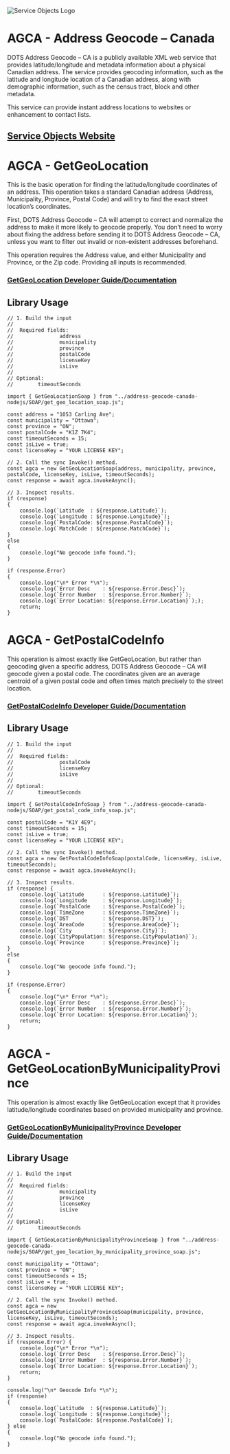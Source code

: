 ﻿![Service Objects Logo](https://www.serviceobjects.com/wp-content/uploads/2021/05/SO-Logo-with-TM.gif "Service Objects Logo")

# AGCA - Address Geocode – Canada 

DOTS Address Geocode – CA is a publicly available XML web service that provides latitude/longitude and metadata information about a physical Canadian address. The service provides geocoding information, such as the latitude and longitude location of a Canadian address, along with demographic information, such as the census tract, block and other metadata.

This service can provide instant address locations to websites or enhancement to contact lists.

## [Service Objects Website](https://serviceobjects.com)

# AGCA - GetGeoLocation

This is the basic operation for finding the latitude/longitude coordinates of an address. This operation takes a standard Canadian address (Address, Municipality, Province, Postal Code) and will try to find the exact street location’s coordinates. 

First, DOTS Address Geocode – CA will attempt to correct and normalize the address to make it more likely to geocode properly. You don’t need to worry about fixing the address before sending it to DOTS Address Geocode – CA, unless you want to filter out invalid or non-existent addresses beforehand.

This operation requires the Address value, and either Municipality and Province, or the Zip code. Providing all inputs is recommended.

### [GetGeoLocation Developer Guide/Documentation](https://www.serviceobjects.com/docs/dots-address-geocode-canada/agca-operations/agca-getgeolocation-recommended/)

## Library Usage

```
// 1. Build the input
//
//  Required fields:
//               address
//               municipality 
//               province
//               postalCode
//               licenseKey
//               isLive
// 
// Optional:
//        timeoutSeconds

import { GetGeoLocationSoap } from "../address-geocode-canada-nodejs/SOAP/get_geo_location_soap.js";

const address = "1053 Carling Ave";
const municipality = "Ottawa";
const province = "ON";
const postalCode = "K1Z 7K4";
const timeoutSeconds = 15;
const isLive = true;
const licenseKey = "YOUR LICENSE KEY";

// 2. Call the sync Invoke() method.
const agca = new GetGeoLocationSoap(address, municipality, province, postalCode, licenseKey, isLive, timeoutSeconds);
const response = await agca.invokeAsync();

// 3. Inspect results.
if (response)
{
    console.log(`Latitude  : ${response.Latitude}`);
    console.log(`Longitude : ${response.Longitude}`);
    console.log(`PostalCode: ${response.PostalCode}`);
    console.log(`MatchCode : ${response.MatchCode}`);
} 
else
{
    console.log("No geocode info found.");
}

if (response.Error) 
{
    console.log("\n* Error *\n");
    console.log(`Error Desc    : ${response.Error.Desc}`);
    console.log(`Error Number  : ${response.Error.Number}`);
    console.log(`Error Location: ${response.Error.Location}`););
    return;
}
```

# AGCA - GetPostalCodeInfo 

This operation is almost exactly like GetGeoLocation, but rather than geocoding given a specific address, DOTS Address Geocode – CA will geocode given a postal code. The coordinates given are an average centroid of a given postal code and often times match precisely to the street location.

### [GetPostalCodeInfo  Developer Guide/Documentation](https://www.serviceobjects.com/docs/dots-address-geocode-canada/agca-operations/agca-getpostalcodeinfo/)

## Library Usage

```
// 1. Build the input
//
//  Required fields:
//               postalCode
//               licenseKey
//               isLive
// 
// Optional:
//        timeoutSeconds

import { GetPostalCodeInfoSoap } from "../address-geocode-canada-nodejs/SOAP/get_postal_code_info_soap.js";

const postalCode = "K1Y 4E9";
const timeoutSeconds = 15;
const isLive = true;
const licenseKey = "YOUR LICENSE KEY";

// 2. Call the sync Invoke() method.
const agca = new GetPostalCodeInfoSoap(postalCode, licenseKey, isLive, timeoutSeconds);
const response = await agca.invokeAsync();

// 3. Inspect results.
if (response) {
    console.log(`Latitude      : ${response.Latitude}`);
    console.log(`Longitude     : ${response.Longitude}`);
    console.log(`PostalCode    : ${response.PostalCode}`);
    console.log(`TimeZone      : ${response.TimeZone}`);
    console.log(`DST           : ${response.DST}`);
    console.log(`AreaCode      : ${response.AreaCode}`);
    console.log(`City          : ${response.City}`);
    console.log(`CityPopulation: ${response.CityPopulation}`);
    console.log(`Province      : ${response.Province}`);
} 
else 
{
    console.log("No geocode info found.");
}

if (response.Error)
{
    console.log("\n* Error *\n");
    console.log(`Error Desc    : ${response.Error.Desc}`);
    console.log(`Error Number  : ${response.Error.Number}`);
    console.log(`Error Location: ${response.Error.Location}`);
    return;
}
```

# AGCA - GetGeoLocationByMunicipalityProvince

This operation is almost exactly like GetGeoLocation except that it provides latitude/longitude coordinates based on provided municipality and province.

### [GetGeoLocationByMunicipalityProvince Developer Guide/Documentation](https://www.serviceobjects.com/docs/dots-address-geocode-canada/agca-operations/agca-getgeolocationbymunicipalityprovince/)

## Library Usage

```
// 1. Build the input
//
//  Required fields:
//               municipality 
//               province
//               licenseKey
//               isLive
// 
// Optional:
//        timeoutSeconds

import { GetGeoLocationByMunicipalityProvinceSoap } from "../address-geocode-canada-nodejs/SOAP/get_geo_location_by_municipality_province_soap.js";

const municipality = "Ottawa";
const province = "ON";
const timeoutSeconds = 15;
const isLive = true;
const licenseKey = "YOUR LICENSE KEY";

// 2. Call the sync Invoke() method.
const agca = new GetGeoLocationByMunicipalityProvinceSoap(municipality, province, licenseKey, isLive, timeoutSeconds);
const response = await agca.invokeAsync();

// 3. Inspect results.
if (response.Error) {
    console.log("\n* Error *\n");
    console.log(`Error Desc    : ${response.Error.Desc}`);
    console.log(`Error Number  : ${response.Error.Number}`);
    console.log(`Error Location: ${response.Error.Location}`);
    return;
}

console.log("\n* Geocode Info *\n");
if (response)
{
    console.log(`Latitude  : ${response.Latitude}`);
    console.log(`Longitude : ${response.Longitude}`);
    console.log(`PostalCode: ${response.PostalCode}`);
} else 
{
    console.log("No geocode info found.");
}
```
